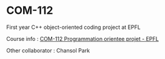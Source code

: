 # COM-112
First year C++ object-oriented coding project at EPFL 

Course info : [COM-112 Programmation orientee projet - EPFL](https://edu.epfl.ch/studyplan/fr/propedeutique/microtechnique/coursebook/programmation-orientee-projet-COM-112-A)

Other collaborator : Chansol Park
